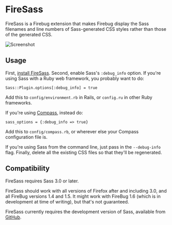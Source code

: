 # FireSass

FireSass is a Firebug extension
that makes Firebug display the Sass filenames and line numbers
of Sass-generated CSS styles
rather than those of the generated CSS.

![Screenshot](http://github.com/nex3/firesass/raw/master/skin/screenshot.png)

## Usage

First, [install FireSass](https://addons.mozilla.org/en-US/firefox/addon/103988).
Second, enable Sass's `:debug_info` option.
If you're using Sass with a Ruby web framework,
you probably want to do:

    Sass::Plugin.options[:debug_info] = true

Add this to `config/environment.rb` in Rails,
or `config.ru` in other Ruby frameworks.

If you're using [Compass](http://compass-style.org/docs/), instead do:

    sass_options = {:debug_info => true}

Add this to `config/compass.rb`, or wherever else your Compass configuration file is.

If you're using Sass from the command line,
just pass in the `--debug-info` flag.
Finally, delete all the existing CSS files
so that they'll be regenerated.

## Compatibility

FireSass requires Sass 3.0 or later.

FireSass should work with all versions of Firefox after and including 3.0,
and all FireBug versions 1.4 and 1.5.
It might work with FireBug 1.6 (which is in development at time of writing),
but that's not guaranteed.

FireSass currently requires the development version of Sass,
available from [GitHub](http://github.com/nex3/haml).
